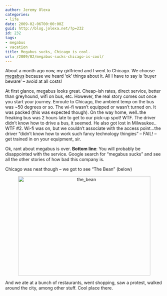 ```yaml
---
author: Jeremy Olexa
categories:
- life
date: 2009-02-06T00:00:00Z
guid: http://blog.jolexa.net/?p=232
id: 232
tags:
- megabus
- vacation
title: Megabus sucks, Chicago is cool.
url: /2009/02/megabus-sucks-chicago-is-cool/
---
```


About a month ago now, my girlfriend and I went to Chicago. We choose [megabus][1] because we heard &#8216;ok&#8217; things about it. All I have to say is &#8216;buyer beware&#8217; &#8211; avoid at all costs!

At first glance, megabus looks great. Cheap-ish rates, direct service, better than greyhound, wifi on bus, etc. However, the real story comes out once you start your journey. Enroute to Chicago, the ambient temp on the bus was ~50 degrees or so. The wi-fi wasn&#8217;t equipped or wasn&#8217;t turned on. It was packed (this was expected though). On the way home, well..the freaking bus was 2 hours late to get to our pick-up spot! WTF. The driver didn&#8217;t know how to drive a bus, it seemed. He also got lost in Milwaukee.. WTF #2. Wi-fi was on, but we couldn&#8217;t associate with the access point&#8230;the driver &#8220;didn&#8217;t know how to work such fancy technology thingies&#8221; &#8211; FAIL! &#8211; get trained in on your equipment, sir.

Ok, rant about megabus is over. **Bottom line**: You will probably be disappointed with the service. Google search for &#8220;megabus sucks&#8221; and see all the other stories of how bad this company is.

Chicago was neat though &#8211; we got to see &#8220;The Bean&#8221; (below)

<p style="text-align: center;">
  <img class="aligncenter size-full wp-image-234" title="the_bean" src="https://blog.jolexa.net/wp-content/uploads/2009/02/the_bean.jpg" alt="the_bean" width="423" height="317" />
</p>

<p style="text-align: left;">
  And we ate at a bunch of restaurants, went shopping, saw a protest, walked around the city, among other stuff. Cool place there.
</p>

 [1]: http://www.megabus.com/us/index.php